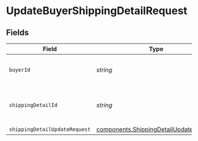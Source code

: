 # UpdateBuyerShippingDetailRequest


## Fields

| Field                                                                                            | Type                                                                                             | Required                                                                                         | Description                                                                                      | Example                                                                                          |
| ------------------------------------------------------------------------------------------------ | ------------------------------------------------------------------------------------------------ | ------------------------------------------------------------------------------------------------ | ------------------------------------------------------------------------------------------------ | ------------------------------------------------------------------------------------------------ |
| `buyerId`                                                                                        | *string*                                                                                         | :heavy_check_mark:                                                                               | The unique ID for a buyer.                                                                       | 8724fd24-5489-4a5d-90fd-0604df7d3b83                                                             |
| `shippingDetailId`                                                                               | *string*                                                                                         | :heavy_check_mark:                                                                               | The unique ID for a buyer's shipping detail.                                                     | 8724fd24-5489-4a5d-90fd-0604df7d3b83                                                             |
| `shippingDetailUpdateRequest`                                                                    | [components.ShippingDetailUpdateRequest](../../models/components/shippingdetailupdaterequest.md) | :heavy_minus_sign:                                                                               | N/A                                                                                              |                                                                                                  |